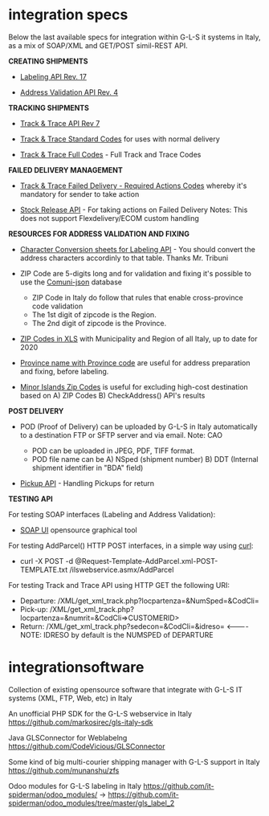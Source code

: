 # integration specs

Below the last available specs for integration within G-L-S it systems in Italy, as a mix of SOAP/XML and GET/POST simil-REST API.

**CREATING SHIPMENTS**
* [Labeling API Rev. 17](https://github.com/labelingdocuments/integrationsoftware/blob/master/MU162_Web%20Integrated%20Labeling%20Service_REV17.pdf)

* [Address Validation API Rev. 4](https://github.com/labelingdocuments/integrationsoftware/blob/master/MU163_Webservice_Checkaddress_rev_04.pdf)


**TRACKING SHIPMENTS**
* [Track & Trace API Rev 7](https://github.com/labelingdocuments/integrationsoftware/blob/master/MU40%20-%20Track%20%20Trace%20rev7.pdf)

* [Track & Trace Standard Codes](https://github.com/labelingdocuments/integrationsoftware/blob/master/standard_tracking_codes.xls) for uses with normal delivery

* [Track & Trace Full Codes](https://github.com/labelingdocuments/integrationsoftware/blob/master/codici_risultato_gls.xls) - Full Track and Trace Codes

**FAILED DELIVERY MANAGEMENT**

* [Track & Trace Failed Delivery - Required Actions Codes](https://github.com/labelingdocuments/integrationsoftware/blob/master/tracking_codes_requiring_sender_action.xlsx) whereby it's mandatory for sender to take action

* [Stock Release API](https://github.com/labelingdocuments/integrationsoftware/blob/master/MU276_SvincoloGiacenzeXML_70337bb8-9a58-440a-a7df-eb3270fcac96%20(1).pdf) - For taking actions on Failed Delivery Notes: This does not support Flexdelivery/ECOM custom handling

**RESOURCES FOR ADDRESS VALIDATION AND FIXING**

* [Character Conversion sheets for Labeling API](https://github.com/labelingdocuments/integrationsoftware/blob/master/GLS%20Webservice%20-%20Tabella%20Conversione.xlsx) - You should convert the address characters accordinly to that table. Thanks Mr. Tribuni

* ZIP Code are 5-digits long and for validation and fixing it's possible to use the [Comuni-json](https://github.com/matteocontrini/comuni-json) database
  * ZIP Code in Italy do follow that rules that enable cross-province code validation
   * The 1st digit of zipcode is the Region.
   * The 2nd digit of zipcode is the Province.

* [ZIP Codes in XLS](https://github.com/labelingdocuments/integrationsoftware/blob/master/CAP_ITALIA_2020.xlsx) with Municipality and Region of all Italy, up to date for 2020
 
* [Province name with Province code](https://github.com/labelingdocuments/integrationsoftware/blob/master/province-it.xls) are useful for address preparation and fixing, before labeling.

* [Minor Islands Zip Codes](https://github.com/labelingdocuments/integrationsoftware/blob/master/Isole_Minori_Rev6_Mar21.xlsx) is useful for excluding high-cost destination based on A) ZIP Codes B) CheckAddress() API's results

**POST DELIVERY**

* POD (Proof of Delivery) can be uploaded by G-L-S in Italy automatically to a destination FTP or SFTP server and via email. Note: CAO
  *  POD can be uploaded in JPEG, PDF, TIFF format.
  *  POD file name can be A) NSped (shipment number) B) DDT (Internal shipment identifier in "BDA" field) 

* [Pickup API](https://github.com/labelingdocuments/integrationsoftware/blob/master/MU302_Ritiri_XML_rev2_3d1def7c-da62-4692-b927-c9059c9187b8.pdf) - Handling Pickups for return

**TESTING API**

For testing SOAP interfaces (Labeling and Address Validation):
* [SOAP UI](https://www.soapui.org/tools/soapui/) opensource graphical tool

For testing AddParcel() HTTP POST interfaces, in a simple way using [curl](https://curl.se/):
* curl -X POST -d @Request-Template-AddParcel.xml-POST-TEMPLATE.txt /ilswebservice.asmx/AddParcel

For testing Track and Trace API using HTTP GET the following URI:
* Departure: /XML/get_xml_track.php?locpartenza=<WAREHOUSEOFDEPARTURE>&NumSped=<NUMSPED>&CodCli=<CUSTOMERID>
* Pick-up: /XML/get_xml_track.php?locpartenza=<WAREHOUSEOFPICKUP>&numrit=<NUMBEROFPICKUP>&CodCli=>CUSTOMERID>
* Return:  /XML/get_xml_track.php?sedecon=<WAREHOUSEOFDEPARTURE>&CodCli=<CUSTOMERID>&idreso=<IDRESO>   <---- NOTE: IDRESO by default is the NUMSPED of DEPARTURE

                                                                                                             
# integrationsoftware
Collection of existing opensource software that integrate with G-L-S  IT systems (XML, FTP, Web, etc) in Italy

An unofficial PHP SDK for the G-L-S webservice in Italy
https://github.com/markosirec/gls-italy-sdk

Java GLSConnector for Weblabelng
https://github.com/CodeVicious/GLSConnector

Some kind of big multi-courier shipping manager with G-L-S support in Italy
https://github.com/munanshu/zfs

Odoo modules for G-L-S labeling in Italy
https://github.com/it-spiderman/odoo_modules/ -> https://github.com/it-spiderman/odoo_modules/tree/master/gls_label_2
